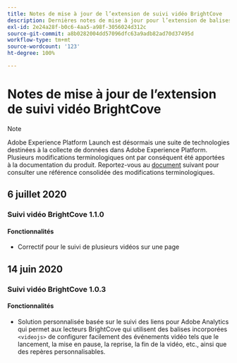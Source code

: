 ```yaml
---
title: Notes de mise à jour de l’extension de suivi vidéo BrightCove
description: Dernières notes de mise à jour pour l’extension de balises de suivi vidéo BrightCove dans Adobe Experience Platform.
exl-id: 2e24a28f-b0c6-4aa5-a98f-3056024d312c
source-git-commit: a8b0282004dd57096dfc63a9adb82ad70d37495d
workflow-type: tm+mt
source-wordcount: '123'
ht-degree: 100%

---
```


# Notes de mise à jour de l’extension de suivi vidéo BrightCove

>[!NOTE]
>
>Adobe Experience Platform Launch est désormais une suite de technologies destinées à la collecte de données dans Adobe Experience Platform. Plusieurs modifications terminologiques ont par conséquent été apportées à la documentation du produit. Reportez-vous au [document](../../../term-updates.md) suivant pour consulter une référence consolidée des modifications terminologiques.

## 6 juillet 2020

### Suivi vidéo BrightCove 1.1.0

#### Fonctionnalités

* Correctif pour le suivi de plusieurs vidéos sur une page

## 14 juin 2020

### Suivi vidéo BrightCove 1.0.3

#### Fonctionnalités

* Solution personnalisée basée sur le suivi des liens pour Adobe Analytics qui permet aux lecteurs BrightCove qui utilisent des balises incorporées `<videojs>` de configurer facilement des événements vidéo tels que le lancement, la mise en pause, la reprise, la fin de la vidéo, etc., ainsi que des repères personnalisables.

